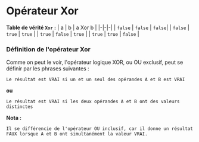 # Opérateur Xor
**Table de vérité `Xor` :**
| a | b | a Xor b |
|-|-|-|
| `false` | `false` | `false`|
| `false` | `true` | `true` |
| `true` | `false` | `true` |
| `true` | `true` | `false` |

### Définition de l'opérateur Xor

Comme on peut le voir, l'opérateur logique XOR, ou OU exclusif, peut se définir par les phrases suivantes :

    Le résultat est VRAI si un et un seul des opérandes A et B est VRAI

**ou**

    Le résultat est VRAI si les deux opérandes A et B ont des valeurs distinctes

**Nota :**

    Il se différencie de l'opérateur OU inclusif, car il donne un résultat FAUX lorsque A et B ont simultanément la valeur VRAI.